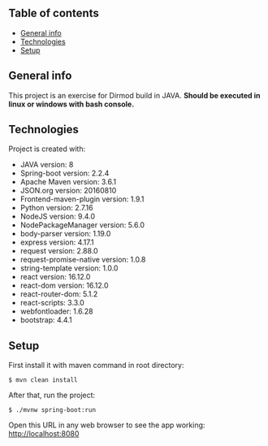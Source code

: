 ## Table of contents
* [General info](#general-info)
* [Technologies](#technologies)
* [Setup](#setup)

## General info
This project is an exercise for Dirmod build in JAVA.
**Should be executed in linux or windows with bash console.**
	
## Technologies
Project is created with:
* JAVA version: 8
* Spring-boot version: 2.2.4
* Apache Maven version: 3.6.1
* JSON.org version: 20160810
* Frontend-maven-plugin version: 1.9.1
* Python version: 2.7.16
* NodeJS version: 9.4.0
* NodePackageManager version: 5.6.0
* body-parser version: 1.19.0
* express version: 4.17.1
* request version: 2.88.0
* request-promise-native version: 1.0.8
* string-template version: 1.0.0
* react version: 16.12.0
* react-dom version: 16.12.0
* react-router-dom: 5.1.2
* react-scripts: 3.3.0
* webfontloader: 1.6.28
* bootstrap: 4.4.1
	
## Setup
First install it with maven command in root directory:
```
$ mvn clean install
```

After that, run the project:
```
$ ./mvnw spring-boot:run
```

Open this URL in any web browser to see the app working:
[http://localhost:8080](http://localhost:8080)
